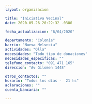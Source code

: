```yaml
---
layout: organizacion

title: "Iniciativa Vecinal"
date: 2020-05-26 20:22:32 -0300

fecha_actualizacion: "6/04/2020"

departamento: "Colonia"
barrio: "Nueva Helvecia"
actividades: "Olla"
necesidades: "Todo tipo de donaciones"
necesidades_especificas: ""
telefono_contacto: "091 471 165"
direccion: "Av Gilomen 1448"

otros_contactos: ""
horario: "Todos los días -  21 hs"
aclaraciones: ""
cuenta_bancaria: ""

---
```

